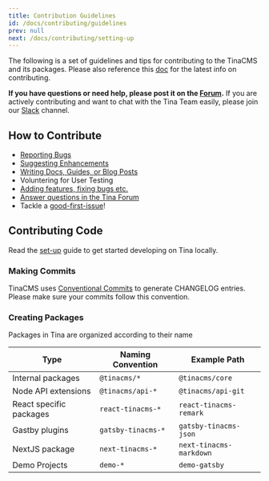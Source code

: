 ```yaml
---
title: Contribution Guidelines
id: /docs/contributing/guidelines
prev: null
next: /docs/contributing/setting-up
---
```


The following is a set of guidelines and tips for contributing to the TinaCMS and its packages. Please also reference this [doc](https://github.com/tinacms/tinacms/blob/master/CONTRIBUTING.md) for the latest info on contributing.

**If you have questions or need help, please post it on the [Forum](https://community.tinacms.org/).** If you are actively contributing and want to chat with the Tina Team easily, please join our [Slack](https://join.slack.com/t/tinacms/shared_invite/enQtNzgxNDY1OTA3ODI3LTNkNWEwYjQyYTA2ZDZjZGQ2YmI5Y2ZlOWVmMjlkYmYxMzVmNjM0YTk2MWM2MTIzMmMxMDg3NWIxN2EzOWQ0NDM) channel.

## How to Contribute

- [Reporting Bugs](https://github.com/tinacms/tinacms/issues)
- [Suggesting Enhancements](https://github.com/tinacms/tinacms/issues)
- [Writing Docs, Guides, or Blog Posts](https://github.com/tinacms/tinacms.org)
- Voluntering for User Testing
- [Adding features, fixing bugs etc.](https://github.com/tinacms/tinacms/issues)
- [Answer questions in the Tina Forum](https://community.tinacms.org/)
- Tackle a [good-first-issue](https://github.com/tinacms/tinacms/issues?q=is%3Aissue+is%3Aopen+label%3A%22good+first+issue%22)!

## Contributing Code

Read the [set-up](/docs/contributing/setting-up) guide to get started developing on Tina locally.

### Making Commits

TinaCMS uses [Conventional Commits](https://www.conventionalcommits.org/en/v1.0.0-beta.4/) to generate CHANGELOG entries. Please make sure your commits follow this convention.

### Creating Packages

Packages in Tina are organized according to their name

| Type                    | Naming Convention  | Example Path            |
| ----------------------- | ------------------ | ----------------------- |
| Internal packages       | `@tinacms/*`       | `@tinacms/core`         |
| Node API extensions     | `@tinacms/api-*`   | `@tinacms/api-git`      |
| React specific packages | `react-tinacms-*`  | `react-tinacms-remark`  |
| Gastby plugins          | `gatsby-tinacms-*` | `gatsby-tinacms-json`   |
| NextJS package          | `next-tinacms-*`   | `next-tinacms-markdown` |
| Demo Projects           | `demo-*`           | `demo-gatsby`           |
